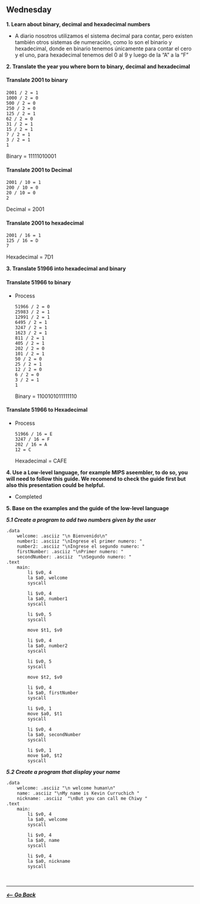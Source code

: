 ## Wednesday

**1. Learn about binary, decimal and hexadecimal numbers**

- A diario nosotros utilizamos el sistema decimal para contar, pero existen también otros sistemas de numeración, como lo son el binario y hexadecimal, donde en binario tenemos únicamente para contar el cero y el uno, para hexadecimal tenemos del 0 al 9 y luego de la “A” a la “F”

**2. Translate the year you where born to binary, decimal and hexadecimal**

#### Translate 2001 to binary

```
2001 / 2 = 1
1000 / 2 = 0
500 / 2 = 0
250 / 2 = 0
125 / 2 = 1
62 / 2 = 0
31 / 2 = 1
15 / 2 = 1
7 / 2 = 1
3 / 2 = 1
1
```

Binary = 11111010001

#### Translate 2001 to Decimal

```
2001 / 10 = 1
200 / 10 = 0
20 / 10 = 0
2
```

Decimal = 2001

#### Translate 2001 to hexadecimal

```
2001 / 16 = 1
125 / 16 = D
7
```

Hexadecimal = 7D1

**3. Translate 51966 into hexadecimal and binary**

#### Translate 51966 to binary

- Process
  ```
  51966 / 2 = 0
  25983 / 2 = 1
  12991 / 2 = 1
  6495 / 2 = 1
  3247 / 2 = 1
  1623 / 2 = 1
  811 / 2 = 1
  405 / 2 = 1
  202 / 2 = 0
  101 / 2 = 1
  50 / 2 = 0
  25 / 2 = 1
  12 / 2 = 0
  6 / 2 = 0
  3 / 2 = 1
  1
  ```
  Binary = 1100101011111110

#### Translate 51966 to Hexadecimal

- Process
  ```
  51966 / 16 = E
  3247 / 16 = F
  202 / 16 = A
  12 = C
  ```
  Hexadecimal = CAFE

**4. Use a Low-level language, for example MIPS aseembler, to do so, you will need to follow this guide. We recomend to check the guide first but also this presentation could be helpful.**

- Completed

**5. Base on the examples and the guide of the low-level language**

**_5.1 Create a program to add two numbers given by the user_**

```
.data
	welcome: .asciiz "\n Bienvenido\n"
	number1: .asciiz "\nIngrese el primer numero: "
	number2: .asciiz "\nIngrese el segundo numero: "
	firstNumber: .asciiz "\nPrimer numero: "
	secondNumber: .asciiz  "\nSegundo numero: "
.text
	main:
		li $v0, 4
		la $a0, welcome
		syscall

		li $v0, 4
		la $a0, number1
		syscall

		li $v0, 5
		syscall

		move $t1, $v0

		li $v0, 4
		la $a0, number2
		syscall

		li $v0, 5
		syscall

		move $t2, $v0

		li $v0, 4
		la $a0, firstNumber
		syscall

		li $v0, 1
		move $a0, $t1
		syscall

		li $v0, 4
		la $a0, secondNumber
		syscall

		li $v0, 1
		move $a0, $t2
		syscall
```

**_5.2 Create a program that display your name_**

```
.data
	welcome: .asciiz "\n welcome human\n"
	name: .asciiz "\nMy name is Kevin Curruchich "
	nickname: .asciiz  "\nBut you can call me Chiwy "
.text
	main:
		li $v0, 4
		la $a0, welcome
		syscall

		li $v0, 4
		la $a0, name
		syscall

		li $v0, 4
		la $a0, nickname
		syscall
```

<br>
<hr>

**_[<-- Go Back](../week1/)_**

